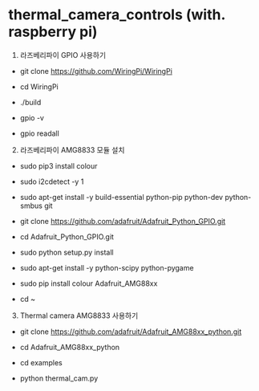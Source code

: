 # thermal_camera_controls (with. raspberry pi)
1. 라즈베리파이 GPIO 사용하기 

- git clone https://github.com/WiringPi/WiringPi

- cd WiringPi

- ./build

- gpio -v 

- gpio readall 



2.  라즈베리파이 AMG8833 모듈 설치 

- sudo pip3 install colour

- sudo i2cdetect -y 1

- sudo apt-get install -y build-essential python-pip python-dev python-smbus git

- git clone https://github.com/adafruit/Adafruit_Python_GPIO.git 

- cd Adafruit_Python_GPIO.git 

- sudo python setup.py install

- sudo apt-get install -y python-scipy python-pygame

- sudo pip install colour Adafruit_AMG88xx

- cd ~



3. Thermal camera AMG8833 사용하기 

- git clone https://github.com/adafruit/Adafruit_AMG88xx_python.git

- cd Adafruit_AMG88xx_python

- cd examples

- python thermal_cam.py
